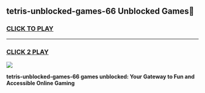 
## tetris-unblocked-games-66 Unblocked Games👋
<h3>
<a href="https://news.freeplayer.one?title=tetris-unblocked-games-66&ref=16F">CLICK TO PLAY</a></h3>
<hr>

<h3>
<a href="https://news.freeplayer.one?title=tetris-unblocked-games-66&ref=16F">CLICK 2 PLAY</a>
  
</h3>

<a href="https://news.freeplayer.one?title=tetris-unblocked-games-66&ref=16F/"><img src="https://clearcache.store/games.png"></a>


**tetris-unblocked-games-66 games unblocked: Your Gateway to Fun and Accessible Online Gaming**

